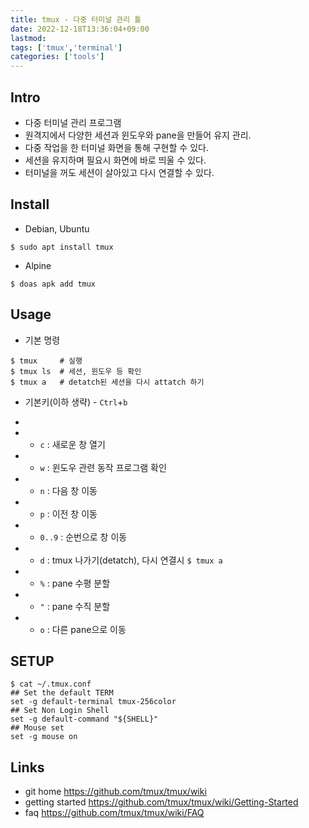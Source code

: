 ```yaml
---
title: tmux - 다중 터미널 관리 툴
date: 2022-12-18T13:36:04+09:00
lastmod:
tags: ['tmux','terminal']
categories: ['tools']
---
```


## Intro
* 다중 터미널 관리 프로그램
* 원격지에서 다양한 세션과 윈도우와 pane을 만들어 유지 관리.
* 다중 작업을 한 터미널 화면을 통해 구현할 수 있다.
* 세션을 유지하며 필요시 화면에 바로 띄울 수 있다.
* 터미널을 꺼도 세션이 살아있고 다시 연결할 수 있다.

## Install
* Debian, Ubuntu
```console
$ sudo apt install tmux
```

* Alpine
```console
$ doas apk add tmux
```

## Usage
* 기본 명령
```console
$ tmux     # 실행
$ tmux ls  # 세션, 윈도우 등 확인  
$ tmux a   # detatch된 세션을 다시 attatch 하기
```

* 기본키(이하 생략) - `Ctrl`+`b`
* 
* + `c` : 새로운 창 열기
* + `w` : 윈도우 관련 동작 프로그램 확인
 
* + `n` : 다음 창 이동
* + `p` : 이전 창 이동
* + `0..9` : 순번으로 창 이동
* + `d` : tmux 나가기(detatch), 다시 연결시 `$ tmux a`

* + `%` : pane 수평 분할
* + `"` : pane 수직 분할
* + `o` : 다른 pane으로 이동

## SETUP
```
$ cat ~/.tmux.conf
## Set the default TERM
set -g default-terminal tmux-256color
## Set Non Login Shell
set -g default-command "${SHELL}"
## Mouse set
set -g mouse on
```

## Links
* git home <https://github.com/tmux/tmux/wiki>
* getting started <https://github.com/tmux/tmux/wiki/Getting-Started>
* faq <https://github.com/tmux/tmux/wiki/FAQ>

